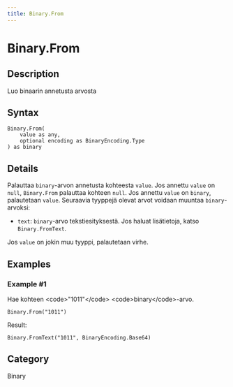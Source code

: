 ```yaml
---
title: Binary.From
---
```


# Binary.From


## Description

Luo binaarin annetusta arvosta


## Syntax

```powerquery
Binary.From(
    value as any,
    optional encoding as BinaryEncoding.Type
) as binary
```


## Details

Palauttaa <code>binary</code>-arvon annetusta kohteesta <code>value</code>. Jos annettu <code>value</code> on <code>null</code>, <code>Binary.From</code> palauttaa kohteen <code>null</code>.  Jos annettu <code>value</code> on <code>binary</code>, palautetaan <code>value</code>. Seuraavia tyyppejä olevat arvot voidaan muuntaa <code>binary</code>-arvoksi:      <ul>        <li><code>text</code>: <code>binary</code>-arvo tekstiesityksestä. Jos haluat lisätietoja, katso <code>Binary.FromText</code>.</li>      </ul>Jos <code>value</code> on jokin muu tyyppi, palautetaan virhe.


## Examples

### Example #1 
Hae kohteen &lt;code&gt;&#34;1011&#34;&lt;/code&gt; &lt;code&gt;binary&lt;/code&gt;-arvo.
```powerquery
Binary.From("1011")
```

Result: 
```powerquery
Binary.FromText("1011", BinaryEncoding.Base64)
```




## Category
Binary
